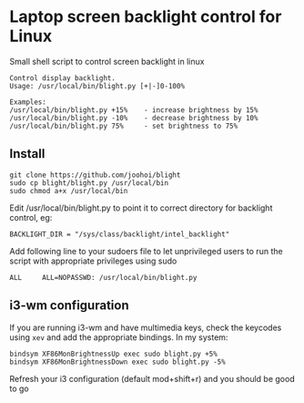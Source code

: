 # Laptop screen backlight control for Linux

Small shell script to control screen backlight in linux

```
Control display backlight.
Usage: /usr/local/bin/blight.py [+|-]0-100% 

Examples:
/usr/local/bin/blight.py +15%	 - increase brightness by 15%
/usr/local/bin/blight.py -10%	 - decrease brightness by 10%
/usr/local/bin/blight.py 75% 	 - set brightness to 75%
```

## Install
```
git clone https://github.com/joohoi/blight
sudo cp blight/blight.py /usr/local/bin
sudo chmod a+x /usr/local/bin
```

Edit /usr/local/bin/blight.py to point it to correct directory for backlight control, eg:

```
BACKLIGHT_DIR = "/sys/class/backlight/intel_backlight"
```

Add following line to your sudoers file to let unprivileged users to run the script with appropriate privileges using sudo

```
ALL     ALL=NOPASSWD: /usr/local/bin/blight.py
```

## i3-wm configuration

If you are running i3-wm and have multimedia keys, check the keycodes using `xev` and add the appropriate bindings. In my system:


```
bindsym XF86MonBrightnessUp exec sudo blight.py +5%
bindsym XF86MonBrightnessDown exec sudo blight.py -5%
```

Refresh your i3 configuration (default mod+shift+r) and you should be good to go

